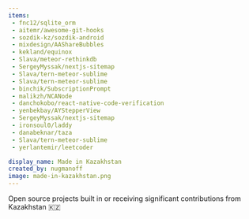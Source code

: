 ```yaml
---
items:
 - fnc12/sqlite_orm
 - aitemr/awesome-git-hooks
 - sozdik-kz/sozdik-android
 - mixdesign/AAShareBubbles
 - kekland/equinox
 - Slava/meteor-rethinkdb
 - SergeyMyssak/nextjs-sitemap
 - Slava/tern-meteor-sublime
 - Slava/tern-meteor-sublime
 - binchik/SubscriptionPrompt
 - malikzh/NCANode
 - danchokobo/react-native-code-verification
 - yenbekbay/AYStepperView
 - SergeyMyssak/nextjs-sitemap
 - ironsoul0/laddy
 - danabeknar/taza
 - Slava/tern-meteor-sublime
 - yerlantemir/leetcoder

display_name: Made in Kazakhstan
created_by: nugmanoff
image: made-in-kazakhstan.png
---
```

Open source projects built in or receiving significant contributions from Kazakhstan :kazakhstan:
